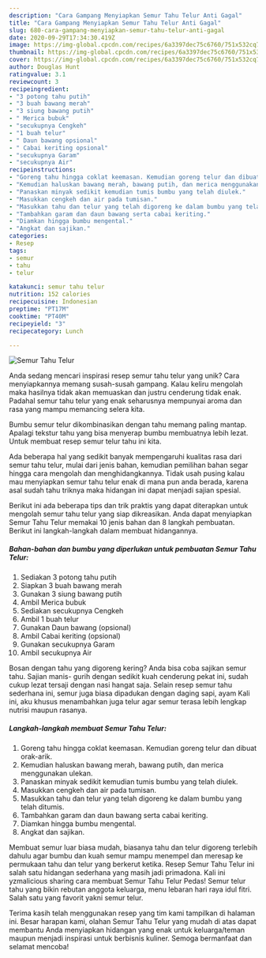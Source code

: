```yaml
---
description: "Cara Gampang Menyiapkan Semur Tahu Telur Anti Gagal"
title: "Cara Gampang Menyiapkan Semur Tahu Telur Anti Gagal"
slug: 680-cara-gampang-menyiapkan-semur-tahu-telur-anti-gagal
date: 2020-09-29T17:34:30.419Z
image: https://img-global.cpcdn.com/recipes/6a3397dec75c6760/751x532cq70/semur-tahu-telur-foto-resep-utama.jpg
thumbnail: https://img-global.cpcdn.com/recipes/6a3397dec75c6760/751x532cq70/semur-tahu-telur-foto-resep-utama.jpg
cover: https://img-global.cpcdn.com/recipes/6a3397dec75c6760/751x532cq70/semur-tahu-telur-foto-resep-utama.jpg
author: Douglas Hunt
ratingvalue: 3.1
reviewcount: 3
recipeingredient:
- "3 potong tahu putih"
- "3 buah bawang merah"
- "3 siung bawang putih"
- " Merica bubuk"
- "secukupnya Cengkeh"
- "1 buah telur"
- " Daun bawang opsional"
- " Cabai keriting opsional"
- "secukupnya Garam"
- "secukupnya Air"
recipeinstructions:
- "Goreng tahu hingga coklat keemasan. Kemudian goreng telur dan dibuat orak-arik."
- "Kemudian haluskan bawang merah, bawang putih, dan merica menggunakan ulekan."
- "Panaskan minyak sedikit kemudian tumis bumbu yang telah diulek."
- "Masukkan cengkeh dan air pada tumisan."
- "Masukkan tahu dan telur yang telah digoreng ke dalam bumbu yang telah ditumis."
- "Tambahkan garam dan daun bawang serta cabai keriting."
- "Diamkan hingga bumbu mengental."
- "Angkat dan sajikan."
categories:
- Resep
tags:
- semur
- tahu
- telur

katakunci: semur tahu telur 
nutrition: 152 calories
recipecuisine: Indonesian
preptime: "PT17M"
cooktime: "PT40M"
recipeyield: "3"
recipecategory: Lunch

---
```



![Semur Tahu Telur](https://img-global.cpcdn.com/recipes/6a3397dec75c6760/751x532cq70/semur-tahu-telur-foto-resep-utama.jpg)

Anda sedang mencari inspirasi resep semur tahu telur yang unik? Cara menyiapkannya memang susah-susah gampang. Kalau keliru mengolah maka hasilnya tidak akan memuaskan dan justru cenderung tidak enak. Padahal semur tahu telur yang enak seharusnya mempunyai aroma dan rasa yang mampu memancing selera kita.

Bumbu semur telur dikombinasikan dengan tahu memang paling mantap. Apalagi tekstur tahu yang bisa menyerap bumbu membuatnya lebih lezat. Untuk membuat resep semur telur tahu ini kita.

Ada beberapa hal yang sedikit banyak mempengaruhi kualitas rasa dari semur tahu telur, mulai dari jenis bahan, kemudian pemilihan bahan segar hingga cara mengolah dan menghidangkannya. Tidak usah pusing kalau mau menyiapkan semur tahu telur enak di mana pun anda berada, karena asal sudah tahu triknya maka hidangan ini dapat menjadi sajian spesial.


Berikut ini ada beberapa tips dan trik praktis yang dapat diterapkan untuk mengolah semur tahu telur yang siap dikreasikan. Anda dapat menyiapkan Semur Tahu Telur memakai 10 jenis bahan dan 8 langkah pembuatan. Berikut ini langkah-langkah dalam membuat hidangannya.

<!--inarticleads1-->

##### Bahan-bahan dan bumbu yang diperlukan untuk pembuatan Semur Tahu Telur:

1. Sediakan 3 potong tahu putih
1. Siapkan 3 buah bawang merah
1. Gunakan 3 siung bawang putih
1. Ambil  Merica bubuk
1. Sediakan secukupnya Cengkeh
1. Ambil 1 buah telur
1. Gunakan  Daun bawang (opsional)
1. Ambil  Cabai keriting (opsional)
1. Gunakan secukupnya Garam
1. Ambil secukupnya Air


Bosan dengan tahu yang digoreng kering? Anda bisa coba sajikan semur tahu. Sajian manis- gurih dengan sedikit kuah cenderung pekat ini, sudah cukup lezat tersaji dengan nasi hangat saja. Selain resep semur tahu sederhana ini, semur juga biasa dipadukan dengan daging sapi, ayam Kali ini, aku khusus menambahkan juga telur agar semur terasa lebih lengkap nutrisi maupun rasanya. 

<!--inarticleads2-->

##### Langkah-langkah membuat Semur Tahu Telur:

1. Goreng tahu hingga coklat keemasan. Kemudian goreng telur dan dibuat orak-arik.
1. Kemudian haluskan bawang merah, bawang putih, dan merica menggunakan ulekan.
1. Panaskan minyak sedikit kemudian tumis bumbu yang telah diulek.
1. Masukkan cengkeh dan air pada tumisan.
1. Masukkan tahu dan telur yang telah digoreng ke dalam bumbu yang telah ditumis.
1. Tambahkan garam dan daun bawang serta cabai keriting.
1. Diamkan hingga bumbu mengental.
1. Angkat dan sajikan.


Membuat semur luar biasa mudah, biasanya tahu dan telur digoreng terlebih dahulu agar bumbu dan kuah semur mampu menempel dan meresap ke permukaan tahu dan telur yang berkerut ketika. Resep Semur Tahu Telur ini salah satu hidangan sederhana yang masih jadi primadona. Kali ini yzmalicious sharing cara membuat Semur Tahu Telur Pedas! Semur telur tahu yang bikin rebutan anggota keluarga, menu lebaran hari raya idul fitri. Salah satu yang favorit yakni semur telur. 

Terima kasih telah menggunakan resep yang tim kami tampilkan di halaman ini. Besar harapan kami, olahan Semur Tahu Telur yang mudah di atas dapat membantu Anda menyiapkan hidangan yang enak untuk keluarga/teman maupun menjadi inspirasi untuk berbisnis kuliner. Semoga bermanfaat dan selamat mencoba!

